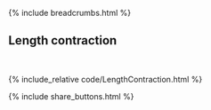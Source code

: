 {% include breadcrumbs.html %}

## Length contraction
<div class="header_line"><br/></div>

{% include_relative code/LengthContraction.html %}

<p style="clear: both;"></p>

{% include share_buttons.html %}


